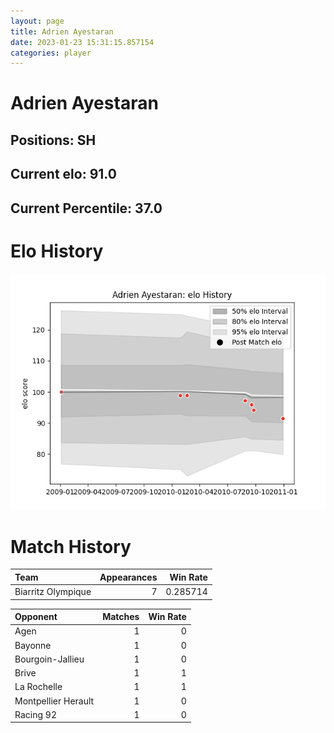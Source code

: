 ```yaml
---  
layout: page  
title: Adrien Ayestaran  
date: 2023-01-23 15:31:15.857154  
categories: player  
---
```

# Adrien Ayestaran

## Positions: SH

## Current elo: 91.0

## Current Percentile: 37.0

# Elo History


![elo history](history_AdrienAyestaran.png)
# Match History


| Team               |   Appearances |   Win Rate |
|:-------------------|--------------:|-----------:|
| Biarritz Olympique |             7 |   0.285714 |

| Opponent            |   Matches |   Win Rate |
|:--------------------|----------:|-----------:|
| Agen                |         1 |          0 |
| Bayonne             |         1 |          0 |
| Bourgoin-Jallieu    |         1 |          0 |
| Brive               |         1 |          1 |
| La Rochelle         |         1 |          1 |
| Montpellier Herault |         1 |          0 |
| Racing 92           |         1 |          0 |